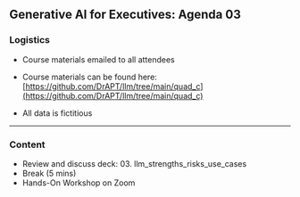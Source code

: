 ## Generative AI for Executives: Agenda 03


### Logistics

- Course materials emailed to all attendees

- Course materials can be found here:  
  [https://github.com/DrAPT/llm/tree/main/quad_c](https://github.com/DrAPT/llm/tree/main/quad_c)

- All data is fictitious


---

### Content

- Review and discuss deck: 03. llm_strengths_risks_use_cases
- Break (5 mins)
- Hands-On Workshop on Zoom
